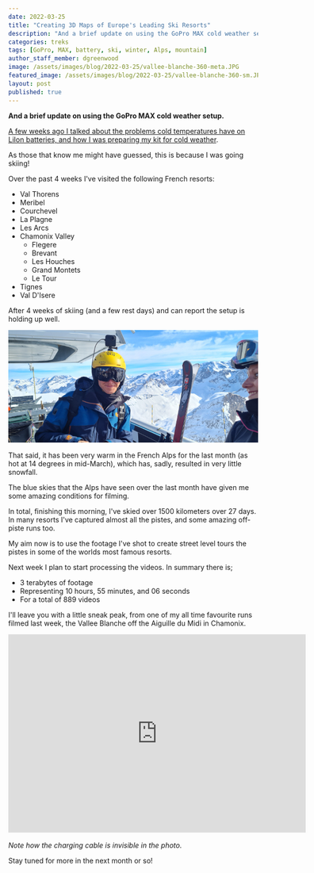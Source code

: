 ```yaml
---
date: 2022-03-25
title: "Creating 3D Maps of Europe's Leading Ski Resorts"
description: "And a brief update on using the GoPro MAX cold weather setup."
categories: treks
tags: [GoPro, MAX, battery, ski, winter, Alps, mountain]
author_staff_member: dgreenwood
image: /assets/images/blog/2022-03-25/vallee-blanche-360-meta.JPG
featured_image: /assets/images/blog/2022-03-25/vallee-blanche-360-sm.JPG
layout: post
published: true
---
```


**And a brief update on using the GoPro MAX cold weather setup.**

[A few weeks ago I talked about the problems cold temperatures have on LiIon batteries, and how I was preparing my kit for cold weather](/blog/2022/keeping-gopro-max-warm-extend-battery-life.md).

As those that know me might have guessed, this is because I was going skiing!

Over the past 4 weeks I've visited the following French resorts:

* Val Thorens
* Meribel
* Courchevel
* La Plagne
* Les Arcs
* Chamonix Valley
	* Flegere
	* Brevant
	* Les Houches
	* Grand Montets
	* Le Tour
* Tignes
* Val D'Isere

After 4 weeks of skiing (and a few rest days) and can report the setup is holding up well.

<img class="img-fluid" src="/assets/images/blog/2022-03-25/gopro-max-cold-weather-2.jpg" alt="Trek Pack Cold Weather Helmet Cam" title="Trek Pack Cold Weather Helmet Cam" />

That said, it has been very warm in the French Alps for the last month (as hot at 14 degrees in mid-March), which has, sadly, resulted in very little snowfall.

The blue skies that the Alps have seen over the last month have given me some amazing conditions for filming.

In total, finishing this morning, I've skied over 1500 kilometers over 27 days. In many resorts I've captured almost all the pistes, and some amazing off-piste runs too.

My aim now is to use the footage I've shot to create street level tours the pistes in some of the worlds most famous resorts.

Next week I plan to start processing the videos. In summary there is;

* 3 terabytes of footage
* Representing 10 hours, 55 minutes, and 06 seconds
* For a total of 889 videos

I'll leave you with a little sneak peak, from one of my all time favourite runs filmed last week, the Vallee Blanche off the Aiguille du Midi in Chamonix.

<iframe width="600" height="400" allowfullscreen style="border-style:none;" src="https://www.trekview.org/trekviewer.htm#panorama=https://www.trekview.org/assets/images/blog/2022-03-25/GS__0485.JPG&amp;autoLoad=true"></iframe>

_Note how the charging cable is invisible in the photo._

Stay tuned for more in the next month or so!